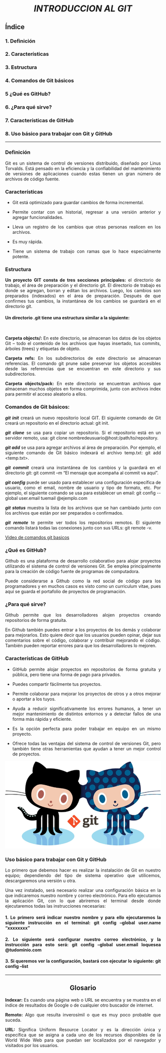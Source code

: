 # <center>***INTRODUCCION AL GIT***<center>

 ## **Índice**

 ### 1. Definición
 ### 2. Características
 ### 3. Estructura
 ### 4. Comandos de Git básicos
 ### 5 ¿Qué es GitHub?
 ### 6. ¿Para qué sirve?
 ### 7. Características de GitHub
 ### 8. Uso básico para trabajar con Git y GitHub

<hr> 


### **Definición**

<div style="text-align:justify">
Git es un sistema de control de versiones distribuido, diseñado por Linus Torvalds. Está pensado en la eficiencia y la confiabilidad del mantenimiento de versiones de aplicaciones cuando estas tienen un gran número de archivos de código fuente.



 ### **Características**



 - Git está optimizado para guardar cambios de forma incremental.


- Permite contar con un historial, regresar a una versión anterior y agregar funcionalidades.


- Lleva un registro de los cambios que otras personas realicen en los archivos.


- Es muy rápida. 


- Tiene un sistema de trabajo con ramas que lo hace especialmente potente.



 ### **Estructura**

 **Un proyecto GIT consta de tres secciones principales:** el directorio de trabajo, el área de preparación y el directorio git.
 El directorio de trabajo es donde se agregan, borran y editan los archivos. Luego, los cambios son preparados (indexados) en el área de preparación. Después de que confirmes tus cambios, la instantánea de los cambios se guardará en el directorio git.
 

 #### **Un directorio .git tiene una estructura similar a la siguiente:**
 <br>

**Carpeta objects/:** En este directorio, se almacenan los datos de los objetos Git – todo el contenido de los archivos que hayas insertado, tus commits, árboles (trees) y etiquetas de objeto.

**Carpeta refs:** En los subdirectorios de este directorio se almacenan referencias. El comando git prune sabe preservar los objetos accesibles desde las referencias que se encuentran en este directorio y sus subdirectorios.

**Carpeta objects/pack:** En este directorio se encuentran archivos que almacenan muchos objetos en forma comprimida, junto con archivos index para permitir el acceso aleatorio a ellos.



 ### **Comandos de Git básicos:**


***git init*** creará un nuevo repositorio local GIT. El siguiente comando de Git creará un repositorio en el directorio actual: git init. 

***git clone*** se usa para copiar un repositorio. Si el repositorio está en un servidor remoto, usa: git clone nombredeusuario@host:/path/to/repository.

***git add*** se usa para agregar archivos al área de preparación. Por ejemplo, el siguiente comando de Git básico indexará el archivo temp.txt: git add <temp.txt>.

***git commit*** creará una instantánea de los cambios y la guardará en el directorio git: git commit –m “El mensaje que acompaña al commit va aquí”.

***git config*** puede ser usado para establecer una configuración específica de usuario, como el email, nombre de usuario y tipo de formato, etc. Por ejemplo, el siguiente comando se usa para establecer un email: git config --global user.email tuemail @ejemplo.com

***git status*** muestra la lista de los archivos que se han cambiado junto con los archivos que están por ser preparados o confirmados.

***git remote*** te permite ver todos los repositorios remotos. El siguiente comando listará todas las conexiones junto con sus URLs:
git remote -v.

[Video de comandos git basicos](https://youtu.be/bknZdA0ckHw)

### **¿Qué es GitHub?**

Github es una plataforma de desarrollo colaborativo para alojar proyectos utilizando el sistema de control de versiones Git. Se emplea principalmente para la creación de código fuente de programas de computadora.

Puede considerarse a Github como la red social de código para los programadores y en muchos casos es visto como un curriculum vitae, pues aquí se guarda el portafolio de proyectos de programación.



### **¿Para qué sirve?**

Github permite que los desarrolladores alojen proyectos creando repositorios de forma gratuita. 

En Github también puedes entrar a los proyectos de los demás y colaborar para mejorarlos. Esto quiere decir que los usuarios pueden opinar, dejar sus comentarios sobre el código, colaborar y contribuir mejorando el código. También pueden reportar errores para que los desarrolladores lo mejoren.



### **Características de GitHub**


- GitHub permite alojar proyectos en repositorios de forma gratuita y pública, pero tiene una forma de pago para privados.

- Puedes compartir fácilmente tus proyectos.

- Permite colaborar para mejorar los proyectos de otros y a otros mejorar o aportar a los tuyos.

- Ayuda a reducir significativamente los errores humanos, a tener un mejor mantenimiento de distintos entornos y a detectar fallos de una forma más rápida y eficiente.

- Es la opción perfecta para poder trabajar en equipo en un mismo proyecto.

- Ofrece todas las ventajas del sistema de control de versiones Git, pero también tiene otras herramientas que ayudan a tener un mejor control de proyectos.


![](githubbb.jpg)


### **Uso básico para trabajar con Git y GitHub**


Lo primero que debemos hacer es realizar la instalación de Git en nuestro equipo; dependiendo del tipo de sistema operativo que utilicemos, descargaremos una versión u otra. 

Una vez instalado, será necesario realizar una configuración básica en la que indicaremos nuestro nombre y correo electrónico. Para ello ejecutamos la aplicación Git, con lo que abriremos el terminal desde donde ejecutaremos todas las instrucciones necesarias:

#### 1. Lo primero será indicar nuestro nombre y para ello ejecutaremos la siguiente instrucción en el terminal: git config –global user.name “xxxxxxxx”



 #### 2. Lo siguiente será configurar nuestro correo electrónico, y la instrucción para esto será: git config –global user.email loquesea @tudominio.com



 #### 3. Si queremos ver la configuración, bastará con ejecutar lo siguiente: git config –list
 <hr>

  ## <center> **Glosario**</center>
  

**Indexar:** Es cuando una página web o URL se encuentra y se muestra en el índice de resultados de Google o de cualquier otro buscador de internet.

**Remoto:** Algo que resulta inverosímil o que es muy poco probable que suceda.

**URL:** Significa Uniform Resource Locator y es la dirección única y específica que se asigna a cada uno de los recursos disponibles de la World Wide Web para que puedan ser localizados por el navegador y visitados por los usuarios.





</div>





